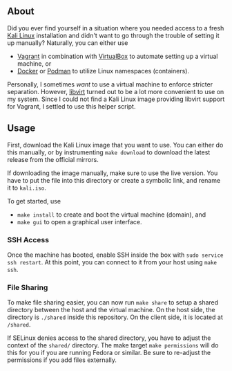 ## About

Did you ever find yourself in a situation where you needed access to a fresh [Kali Linux](https://www.kali.org/) installation and didn't want to go through the trouble of setting it up manually?
Naturally, you can either use
- [Vagrant](https://www.vagrantup.com/) in combination with [VirtualBox](https://www.virtualbox.org/) to automate setting up a virtual machine, or
- [Docker](https://www.docker.com/) or [Podman](https://podman.io/) to utilize Linux namespaces (containers).

Personally, I sometimes _want_ to use a virtual machine to enforce stricter separation.
However, [libvirt](https://libvirt.org/) turned out to be a lot more convenient to use on my system.
Since I could not find a Kali Linux image providing libvirt support for Vagrant, I settled to use this helper script.

## Usage

First, download the Kali Linux image that you want to use.
You can either do this manually, or by instrumenting `make download` to download the latest release from the official mirrors.

If downloading the image manually, make sure to use the live version.
You have to put the file into this directory or create a symbolic link, and rename it to `kali.iso`.

To get started, use
- `make install` to create and boot the virtual machine (domain), and
- `make gui` to open a graphical user interface.

### SSH Access

Once the machine has booted, enable SSH inside the box with `sudo service ssh restart`.
At this point, you can connect to it from your host using `make ssh`.

### File Sharing

To make file sharing easier, you can now run `make share` to setup a shared directory between the host and the virtual machine.
On the host side, the directory is `./shared` inside this repository.
On the client side, it is located at `/shared`.

If SELinux denies access to the shared directory, you have to adjust the context of the `shared/` directory.
The make target `make permissions` will do this for you if you are running Fedora or similar.
Be sure to re-adjust the permissions if you add files externally.
